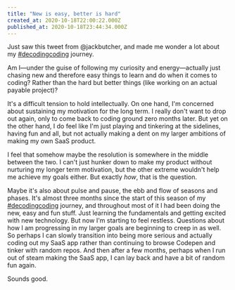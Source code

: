 ```yaml
---
title: "New is easy, better is hard"
created_at: 2020-10-18T22:00:22.000Z
published_at: 2020-10-18T23:44:34.000Z
---
```

Just saw this tweet from @jackbutcher, and made me wonder a lot about my [#decodingcoding](#decodingcoding) journey. 

Am I—under the guise of following my curiosity and energy—actually just chasing new and therefore easy things to learn and do when it comes to coding? Rather than the hard but better things (like working on an actual payable project)?

It's a difficult tension to hold intellectually. On one hand, I'm concerned about sustaining my motivation for the long term. I really don't want to drop out again, only to come back to coding ground zero months later. But yet on the other hand, I do feel like I'm just playing and tinkering at the sidelines, having fun and all, but not actually making a dent on my larger ambitions of making my own SaaS product.

I feel that somehow maybe the resolution is somewhere in the middle between the two. I can't just hunker down to make my product without nurturing my longer term motivation, but the other extreme wouldn't help me achieve my goals either. But exactly _how_, that is the question. 

Maybe it's also about pulse and pause, the ebb and flow of seasons and phases. It's almost three months since the start of this season of my [#decodingcoding](#decodingcoding) journey, and throughout most of it I had been doing the new, easy and fun stuff. Just learning the fundamentals and getting excited with new technology. But now I'm starting to feel restless. Questions about how I am progressing in my larger goals are beginning to creep in as well. So perhaps I can slowly transition into being more serious and actually coding out my SaaS app rather than continuing to browse Codepen and tinker with random repos. And then after a few months, perhaps when I run out of steam making the SaaS app, I can lay back and have a bit of random fun again. 

Sounds good.
